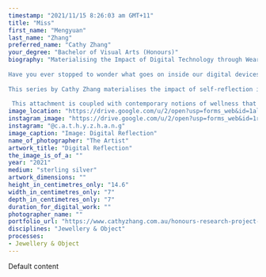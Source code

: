 ```yaml
---
timestamp: "2021/11/15 8:26:03 am GMT+11"
title: "Miss"
first_name: "Mengyuan"
last_name: "Zhang"
preferred_name: "Cathy Zhang"
your_degree: "Bachelor of Visual Arts (Honours)"
biography: "Materialising the Impact of Digital Technology through Wearable Sculpture.'
 
Have you ever stopped to wonder what goes on inside our digital devices? Or the likeness of digital landscapes to our own mindscape as we aimlessly scroll through touch screens? These two landscapes, the digital and our minds, are not so dissimilar. 
 
This series by Cathy Zhang materialises the impact of self-reflection in our hyperconnected, digital world. Utilising digital tools and resources and gold and silversmithing techniques, Zhang has uses components found in digital devices to create works that highlight the pervasive nature of digital technology and our anxious attachment to our devices. 
 
 This attachment is coupled with contemporary notions of wellness that demand a detox from our digital lives as we confront the relentless hold of digital technology over our lives and minds. Digital components are countered with acupuncture needles which speak to this precarious balance between connection and disconnection, pain and relief."
image_location: "https://drive.google.com/u/2/open?usp=forms_web&id=1alZdeofIaBxEMkucDwTftcbGDQVJtnOs"
instagram_image: "https://drive.google.com/u/2/open?usp=forms_web&id=1rtBULyVunoiqXjtAg7csItgLOR9-TWrX"
instagram: "@c.a.t.h.y.z.h.a.n.g"
image_caption: "Image: Digital Reflection"
name_of_photographer: "The Artist"
artwork_title: "Digital Reflection"
the_image_is_of_a: ""
year: "2021"
medium: "sterling silver"
artwork_dimensions: ""
height_in_centimetres_only: "14.6"
width_in_centimetres_only: "7"
depth_in_centimetres_only: "7"
duration_for_digital_work: ""
photographer_name: ""
portfolio_url: "https://www.cathyzhang.com.au/honours-research-project-2021."
disciplines: "Jewellery & Object"
processes:
- Jewellery & Object
---
```


Default content